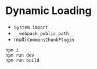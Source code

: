 Dynamic Loading
===============

- `System.import`
- `__webpack_public_path__`
- multi `CommonsChunkPlugin`


```
npm i
npm run dev
npm run build
```
